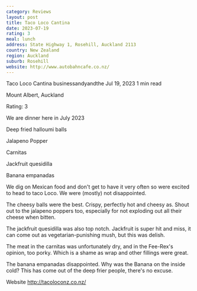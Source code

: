 ```yaml
---
category: Reviews
layout: post
title: Taco Loco Cantina
date: 2023-07-19
rating: 3
meal: lunch
address: State Highway 1, Rosehill, Auckland 2113
country: New Zealand
region: Auckland
suburb: Rosehill
website: http://www.autobahncafe.co.nz/
---
```


Taco Loco Cantina
businessandyandthe
Jul 19, 2023
1 min read

Mount Albert, Auckland

Rating: 3

We are dinner here in July 2023

Deep fried halloumi balls

Jalapeno Popper 

Carnitas

Jackfruit quesidilla

Banana empanadas

We dig on Mexican food and don't get to have it very often so were excited to head to taco Loco. We were (mostly) not disappointed. 

The cheesy balls were the best. Crispy, perfectly hot and cheesy as. Shout out to the jalapeno poppers too, especially for not exploding out all their cheese when bitten.

The jackfruit quesidilla was also top notch. Jackfruit is super hit and miss, it can come out as vegetarian-punishing mush, but this was delish. 

The meat in the carnitas was unfortunately dry, and in the Fee-Rex's opinion, too porky. Which is a shame as wrap and other fillings were great. 

The banana empanadas disappointed. Why was the Banana on the inside cold? This has come out of the deep frier people, there's no excuse. 

Website http://tacoloconz.co.nz/